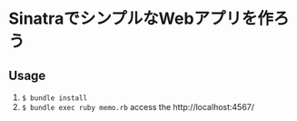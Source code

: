 # SinatraでシンプルなWebアプリを作ろう

## Usage
1. `$ bundle install`
1. `$ bundle exec ruby memo.rb`
access the http://localhost:4567/
